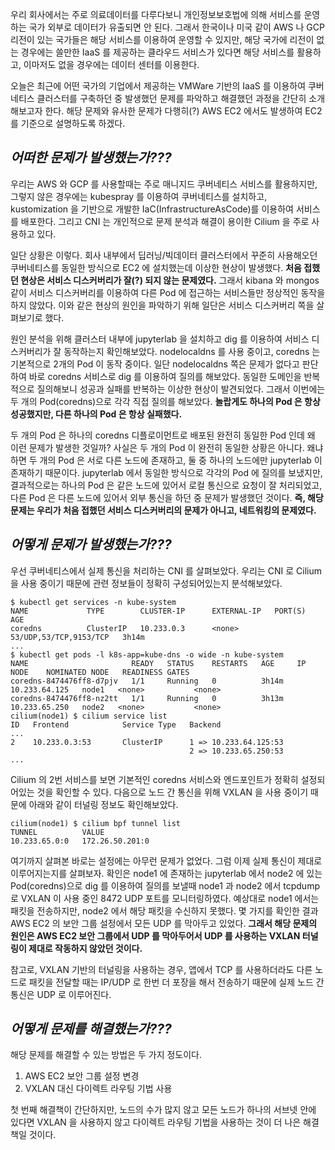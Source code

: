 우리 회사에서는 주로 의료데이터를 다루다보니 개인정보보호법에 의해 서비스를 운영하는 국가 외부로 데이터가 유출되면 안 된다. 그래서 한국이나 미국 같이 AWS 나 GCP 리전이 있는 국가들은 해당 서비스를 이용하여 운영할 수 있지만, 해당 국가에 리전이 없는 경우에는 쓸만한 IaaS 를 제공하는 클라우드 서비스가 있다면 해당 서비스를 활용하고, 이마저도 없을 경우에는 데이터 센터를 이용한다.

오늘은 최근에 어떤 국가의 기업에서 제공하는 VMWare 기반의 IaaS 를 이용하여 쿠버네티스 클러스터를 구축하던 중 발생했던 문제를 파악하고 해결했던 과정을 간단히 소개해보고자 한다. 해당 문제와 유사한 문제가 다행히(?) AWS EC2 에서도 발생하여 EC2 를 기준으로 설명하도록 하겠다.

## _어떠한 문제가 발생했는가???_

우리는 AWS 와 GCP 를 사용할때는 주로 매니지드 쿠버네티스 서비스를 활용하지만, 그렇지 않은 경우에는 kubespray 를 이용하여 쿠버네티스를 설치하고, kustomization 을 기반으로 개발한 IaC(InfrastructureAsCode)를 이용하여 서비스를 배포한다. 그리고 CNI 는 개인적으로 문제 분석과 해결이 용이한 Cilium 을 주로 사용하고 있다.

일단 상황은 이렇다. 회사 내부에서 딥러닝/빅데이터 클러스터에서 꾸준히 사용해오던 쿠버네티스를 동일한 방식으로 EC2 에 설치했는데 이상한 현상이 발생했다. **처음 접했던 현상은 서비스 디스커버리가 잘(?) 되지 않는 문제였다.** 그래서 kibana 와 mongos 같이 서비스 디스커버리를 이용하여 다른 Pod 에 접근하는 서비스들만 정상적인 동작을 하지 않았다. 이와 같은 현상의 원인을 파악하기 위해 일단은 서비스 디스커버리 쪽을 살펴보기로 했다.

원인 분석을 위해 클러스터 내부에 jupyterlab 을 설치하고 dig 를 이용하여 서비스 디스커버리가 잘 동작하는지 확인해보았다. nodelocaldns 를 사용 중이고, coredns 는 기본적으로 2개의 Pod 이 동작 중이다. 일단 nodelocaldns 쪽은 문제가 없다고 판단하여 바로 coredns 서비스로 dig 를 이용하여 질의를 해보았다. 동일한 도메인을 반복적으로 질의해보니 성공과 실패를 반복하는 이상한 현상이 발견되었다. 그래서 이번에는 두 개의 Pod(coredns)으로 각각 직접 질의를 해보았다. **놀랍게도 하나의 Pod 은 항상 성공했지만, 다른 하나의 Pod 은 항상 실패했다.**

두 개의 Pod 은 하나의 coredns 디플로이먼트로 배포된 완전히 동일한 Pod 인데 왜 이런 문제가 발생한 것일까? 사실은 두 개의 Pod 이 완전히 동일한 상황은 아니다. 왜냐하면 두 개의 Pod 은 서로 다른 노드에 존재하고, 둘 중 하나의 노드에만 jupyterlab 이 존재하기 때문이다. jupyterlab 에서 동일한 방식으로 각각의 Pod 에 질의를 보냈지만, 결과적으로는 하나의 Pod 은 같은 노드에 있어서 로컬 통신으로 요청이 잘 처리되었고, 다른 Pod 은 다른 노드에 있어서 외부 통신을 하던 중 문제가 발생했던 것이다. **즉, 해당 문제는 우리가 처음 접했던 서비스 디스커버리의 문제가 아니고, 네트워킹의 문제였다.**

## _어떻게 문제가 발생했는가???_

우선 쿠버네티스에서 실제 통신을 처리하는 CNI 를 살펴보았다. 우리는 CNI 로 Cilium 을 사용 중이기 때문에 관련 정보들이 정확히 구성되어있는지 분석해보았다.

```
$ kubectl get services -n kube-system
NAME             TYPE        CLUSTER-IP      EXTERNAL-IP   PORT(S)                  AGE
coredns          ClusterIP   10.233.0.3      <none>        53/UDP,53/TCP,9153/TCP   3h14m
...
$ kubectl get pods -l k8s-app=kube-dns -o wide -n kube-system
NAME                       READY   STATUS    RESTARTS   AGE     IP              NODE    NOMINATED NODE   READINESS GATES
coredns-8474476ff8-d7pjv   1/1     Running   0          3h14m   10.233.64.125   node1   <none>           <none>
coredns-8474476ff8-nz2tt   1/1     Running   0          3h13m   10.233.65.250   node2   <none>           <none>
cilium(node1) $ cilium service list
ID   Frontend            Service Type   Backend
...
2    10.233.0.3:53       ClusterIP      1 => 10.233.64.125:53
                                        2 => 10.233.65.250:53
...
```

Cilium 의 2번 서비스를 보면 기본적인 coredns 서비스와 엔드포인트가 정확히 설정되어있는 것을 확인할 수 있다. 다음으로 노드 간 통신을 위해 VXLAN 을 사용 중이기 때문에 아래와 같이 터널링 정보도 확인해보았다.

```
cilium(node1) $ cilium bpf tunnel list
TUNNEL          VALUE
10.233.65.0:0   172.26.50.201:0
```

여기까지 살펴본 바로는 설정에는 아무런 문제가 없었다. 그럼 이제 실제 통신이 제대로 이루어지는지를 살펴보자. 확인은 node1 에 존재하는 jupyterlab 에서 node2 에 있는 Pod(coredns)으로 dig 를 이용하여 질의를 보낼때 node1 과 node2 에서 tcpdump 로 VXLAN 이 사용 중인 8472 UDP 포트를 모니터링하였다. 예상대로 node1 에서는 패킷을 전송하지만, node2 에서 해당 패킷을 수신하지 못했다. 몇 가지를 확인한 결과 AWS EC2 의 보안 그룹 설정에서 모든 UDP 를 막아두고 있었다. **그래서 해당 문제의 원인은 AWS EC2 보안 그룹에서 UDP 를 막아두어서 UDP 를 사용하는 VXLAN 터널링이 제대로 작동하지 않았던 것이다.**

참고로, VXLAN 기반의 터널링을 사용하는 경우, 앱에서 TCP 를 사용하더라도 다른 노드로 패킷을 전달할 때는 IP/UDP 로 한번 더 포장을 해서 전송하기 때문에 실제 노드 간 통신은 UDP 로 이루어진다.

## _어떻게 문제를 해결했는가???_

해당 문제를 해결할 수 있는 방법은 두 가지 정도이다.

1. AWS EC2 보안 그룹 설정 변경
2. VXLAN 대신 다이렉트 라우팅 기법 사용

첫 번째 해결책이 간단하지만, 노드의 수가 많지 않고 모든 노드가 하나의 서브넷 안에 있다면 VXLAN 을 사용하지 않고 다이렉트 라우팅 기법을 사용하는 것이 더 나은 해결책일 것이다.
